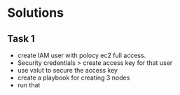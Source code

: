 # Solutions

## Task 1

- create IAM user with polocy ec2 full access.
 - Security credentials > create access key for that user 
- use valut to secure the access key
- create a playbook for creating 3 nodes
- run that 
